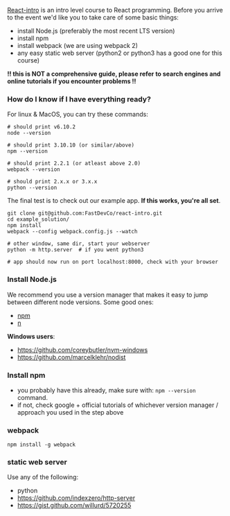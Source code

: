 
[React-intro](https://github.com/FastDevCo/react-intro) is an intro level course to React programming.
Before you arrive to the event we'd like you to take care of some basic things:

* install Node.js (preferably the most recent LTS version)
* install npm
* install webpack (we are using webpack 2)
* any easy static web server (python2 or python3 has a good one for this course)

**!! this is NOT a comprehensive guide, please refer to search engines and online tutorials if you encounter problems !!**


### How do I know if I have everything ready?

For linux & MacOS, you can try these commands:

```
# should print v6.10.2
node --version

# should print 3.10.10 (or similar/above)
npm --version

# should print 2.2.1 (or atleast above 2.0)
webpack --version

# should print 2.x.x or 3.x.x
python --version
```

The final test is to check out our example app. **If this works, you're all set**.

```
git clone git@github.com:FastDevCo/react-intro.git
cd example_solution/
npm install
webpack --config webpack.config.js --watch

# other window, same dir, start your webserver
python -m http.server  # if you went python3

# app should now run on port localhost:8000, check with your browser
```

### Install Node.js

We recommend you use a version manager that makes it easy to jump between different node versions. Some good ones:

* [npm](https://github.com/creationix/nvm)
* [n](https://github.com/tj/n)

**Windows users**:
* https://github.com/coreybutler/nvm-windows
* https://github.com/marcelklehr/nodist

### Install npm

* you probably have this already, make sure with: `npm --version` command.
* if not, check google + official tutorials of whichever version manager / approach you used in the step above

### webpack

```
npm install -g webpack
```

### static web server

Use any of the following:

* python
* https://github.com/indexzero/http-server
* https://gist.github.com/willurd/5720255
